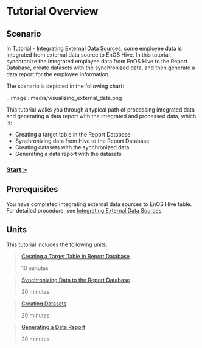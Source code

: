 # Tutorial Overview

## Scenario

In [Tutorial - Integrating External Data Sources](/docs/offline-data/en/latest/tutorial/integrating_external_data_sources/index.html), some employee data is integrated from external data source to EnOS Hive. In this tutorial, synchronize the integrated employee data from EnOS Hive to the Report Database, create datasets with the synchronized data, and then generate a data report for the employee information.

The scenario is depicted in the following chart:

.. image:: media/visualizing_external_data.png

This tutorial walks you through a typical path of processing integrated data and generating a data report with the integrated and processed data, which is:

- Creating a target table in the Report Database
- Synchronizing data from Hive to the Report Database
- Creating datasets with the synchronized data
- Generating a data report with the datasets

### [Start >](creating_reportdb_table)

## Prerequisites

You have completed integrating external data sources to EnOS Hive table. For detailed procedure, see [Integrating External Data Sources](/docs/offline-data/en/latest/tutorial/integrating_external_data_sources/index.html).

## Units

This tutorial includes the following units:

> [Creating a Target Table in Report Database](creating_reportdb_table)
>
> 10 minutes

> [Synchronizing Data to the Report Database](synchronizing_data_to_reportdb)
>
> 20 minutes

> [Creating Datasets](creating_datasets)
>
> 20 minutes

> [Generating a Data Report](generating_report)
>
> 20 minutes
